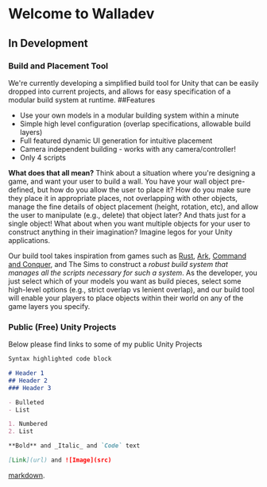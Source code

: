 # Welcome to Walladev

## In Development
### Build and Placement Tool
We're currently developing a simplified build tool for Unity that can be easily dropped into current projects, and allows for easy specification of a modular build system at runtime.
##Features
- Use your own models in a modular building system within a minute
- Simple high level configuration (overlap specifications, allowable build layers)
- Full featured dynamic UI generation for intuitive placement
- Camera independent building - works with any camera/controller!
- Only 4 scripts

**What does that all mean?** Think about a situation where you're designing a game, and want your user to build a wall. You have your wall object pre-defined, but how do you allow the user to place it? How do you make sure they place it in appropriate places, not overlapping with other objects, manage the fine details of object placement (height, rotation, etc), and allow the user to manipulate (e.g., delete) that object later?
And thats just for a single object! What about when you want multiple objects for your user to construct anything in their imagination? Imagine legos for your Unity applications. 

Our build tool takes inspiration from games such as [Rust](https://www.youtube.com/watch?v=fAqK7N_qLZg), [Ark](https://www.google.com/url?sa=i&rct=j&q=&esrc=s&source=images&cd=&cad=rja&uact=8&ved=0ahUKEwj0x8HuxbXRAhVFRiYKHWy0C6UQjRwIBw&url=http%3A%2F%2Farksurvivalevolved.gamewalkthrough-universe.com%2Fbuildingstructures%2Fdefensivewallsdinogates%2FDefault.aspx&bvm=bv.142059868,d.amc&psig=AFQjCNH78020vW51JGoshJJPRCZLWPbd9g&ust=1484067886960272), [Command and Conquer](https://www.google.com/url?sa=i&rct=j&q=&esrc=s&source=images&cd=&cad=rja&uact=8&ved=0ahUKEwiq87L6xbXRAhWMLSYKHT25DjYQjRwIBw&url=http%3A%2F%2Fcnc.wikia.com%2Fwiki%2FSidebar&psig=AFQjCNE8Z7dhoNbVaWQ-cRjvDkhHf6AYjg&ust=1484067912374379), and The Sims to construct a _robust build system that manages all the scripts necessary for such a system_. As the developer, you just select which of your models you want as build pieces, select some high-level options (e.g., strict overlap vs lenient overlap), and our build tool will enable your players to place objects within their world on any of the game layers you specify. 


### Public (Free) Unity Projects
Below please find links to some of my public Unity Projects

```markdown
Syntax highlighted code block

# Header 1
## Header 2
### Header 3

- Bulleted
- List

1. Numbered
2. List

**Bold** and _Italic_ and `Code` text

[Link](url) and ![Image](src)
```

[markdown](https://guides.github.com/features/mastering-markdown/).

